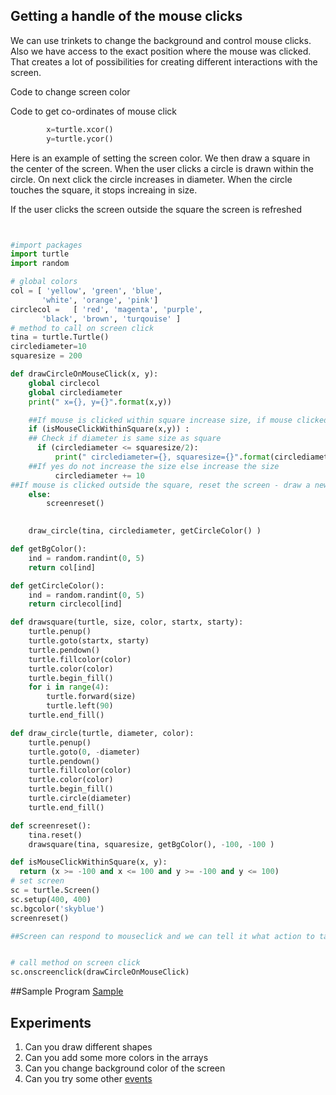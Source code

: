 ## Getting a handle of the mouse clicks

We can use trinkets to change the background and control mouse clicks.
Also we have access to the exact position where the mouse was clicked. That creates a lot of possibilities 
for creating different interactions with the screen. 

Code to change screen color

Code to get co-ordinates of mouse click
```py
        x=turtle.xcor()
        y=turtle.ycor()
```

Here is an example of setting the screen color. We then draw a square in the center of the screen. 
When the user clicks a circle is drawn within the circle. On next click the circle increases in diameter. When the circle touches the square, it stops increaing in size. 

If the user clicks the screen outside the square the screen is refreshed 

```py


#import packages
import turtle
import random

# global colors
col = [ 'yellow', 'green', 'blue',
       'white', 'orange', 'pink']
circlecol =   [ 'red', 'magenta', 'purple',
       'black', 'brown', 'turqouise' ]
# method to call on screen click
tina = turtle.Turtle()  
circlediameter=10
squaresize = 200

def drawCircleOnMouseClick(x, y):
    global circlecol
    global circlediameter
    print(" x={}, y={}".format(x,y)) 

    ##If mouse is clicked within square increase size, if mouse clicked outside reset screen
    if (isMouseClickWithinSquare(x,y)) :
    ## Check if diameter is same size as square
      if (circlediameter <= squaresize/2):
          print(" circlediameter={}, squaresize={}".format(circlediameter,squaresize))
    ##If yes do not increase the size else increase the size
          circlediameter += 10
##If mouse is clicked outside the square, reset the screen - draw a new square  
    else:
        screenreset()
  

    draw_circle(tina, circlediameter, getCircleColor() )

def getBgColor():
    ind = random.randint(0, 5)
    return col[ind] 

def getCircleColor():
    ind = random.randint(0, 5)
    return circlecol[ind]

def drawsquare(turtle, size, color, startx, starty):
    turtle.penup()
    turtle.goto(startx, starty)
    turtle.pendown()
    turtle.fillcolor(color)
    turtle.color(color)
    turtle.begin_fill()
    for i in range(4):
        turtle.forward(size)
        turtle.left(90)
    turtle.end_fill() 

def draw_circle(turtle, diameter, color):
    turtle.penup()
    turtle.goto(0, -diameter)
    turtle.pendown()
    turtle.fillcolor(color)
    turtle.color(color)
    turtle.begin_fill()
    turtle.circle(diameter)
    turtle.end_fill() 

def screenreset():
    tina.reset()
    drawsquare(tina, squaresize, getBgColor(), -100, -100 )

def isMouseClickWithinSquare(x, y):
  return (x >= -100 and x <= 100 and y >= -100 and y <= 100)
# set screen
sc = turtle.Screen()
sc.setup(400, 400)
sc.bgcolor('skyblue')
screenreset()

##Screen can respond to mouseclick and we can tell it what action to take i.e. method to call


# call method on screen click
sc.onscreenclick(drawCircleOnMouseClick)
```

##Sample Program
[Sample](https://trinket.io/library/trinkets/0c79d0d02a)

## Experiments
1. Can you draw different shapes
2. Can you add some more colors in the arrays
3. Can you change background color of the screen
4. Can you try some other [events](https://docs.python.org/2.7/library/turtle.html#methods-of-turtlescreen-screen)